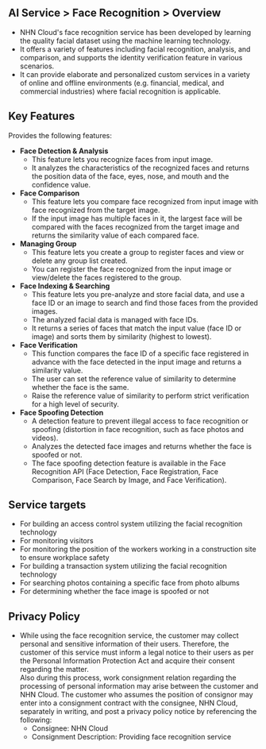 ## AI Service > Face Recognition > Overview

* NHN Cloud's face recognition service has been developed by learning the quality facial dataset using the machine learning technology.
* It offers a variety of features including facial recognition, analysis, and comparison, and supports the identity verification feature in various scenarios.
* It can provide elaborate and personalized custom services in a variety of online and offline environments (e.g. financial, medical, and commercial industries) where facial recognition is applicable.

## Key Features

Provides the following features:

* **Face Detection & Analysis**
    * This feature lets you recognize faces from input image.
    * It analyzes the characteristics of the recognized faces and returns the position data of the face, eyes, nose, and mouth and the confidence value.
* **Face Comparison**
    * This feature lets you compare face recognized from input image with face recognized from the target image.
    * If the input image has multiple faces in it, the largest face will be compared with the faces recognized from the target image and returns the similarity value of each compared face.
* **Managing Group**
    * This feature lets you create a group to register faces and view or delete any group list created.
    * You can register the face recognized from the input image or view/delete the faces registered to the group.
* **Face Indexing & Searching**
    * This feature lets you pre-analyze and store facial data, and use a face ID or an image to search and find those faces from the provided images.
    * The analyzed facial data is managed with face IDs.
    * It returns a series of faces that match the input value (face ID or image) and sorts them by similarity (highest to lowest).
* **Face Verification**
    * This function compares the face ID of a specific face registered in advance with the face detected in the input image and returns a similarity value.
    * The user can set the reference value of similarity to determine whether the face is the same.
    * Raise the reference value of similarity to perform strict verification for a high level of security.
* **Face Spoofing Detection**
    * A detection feature to prevent illegal access to face recognition or spoofing (distortion in face recognition, such as face photos and videos).
    * Analyzes the detected face images and returns whether the face is spoofed or not.
    * The face spoofing detection feature is available in the Face Recognition API (Face Detection, Face Registration, Face Comparison, Face Search by Image, and Face Verification).

## Service targets

* For building an access control system utilizing the facial recognition technology
* For monitoring visitors
* For monitoring the position of the workers working in a construction site to ensure workplace safety
* For building a transaction system utilizing the facial recognition technology
* For searching photos containing a specific face from photo albums
* For determining whether the face image is spoofed or not

## Privacy Policy

* While using the face recognition service, the customer may collect personal and sensitive information of their users. Therefore, the customer of this service must inform a legal notice to their users as per the Personal Information Protection Act and acquire their consent regarding the matter.<br/>
Also during this process, work consignment relation regarding the processing of personal information may arise between the customer and NHN Cloud. The customer who assumes the position of consignor may enter into a consignment contract with the consignee, NHN Cloud, separately in writing, and post a privacy policy notice by referencing the following:
    * Consignee: NHN Cloud
    * Consignment Description: Providing face recognition service